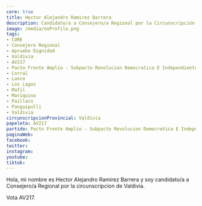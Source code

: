 ```yaml
---
core: true
title: Hector Alejandro Ramirez Barrera
description: Candidato/a a Consejero/a Regional por la Circunscripción de Valdivia
image: /media/noProfile.png
tags:
- CORE
- Consejero Regional
- Apruebo Dignidad
- Valdivia
- AV217
- Pacto Frente Amplio - Subpacto Revolucion Democratica E Independientes - Revolucion Democratica
- Corral
- Lanco
- Los Lagos
- Mafil
- Mariquina
- Paillaco
- Panguipulli
- Valdivia
circunscripcionProvincial: Valdivia
papeleta: AV217
partido: Pacto Frente Amplio - Subpacto Revolucion Democratica E Independientes - Revolucion Democratica
paginaWeb:
facebook:
twitter:
instagram:
youtube:
tiktok:
---
```

Hola, mi nombre es Hector Alejandro Ramirez Barrera y soy candidato/a a Consejero/a Regional por la circunscripcion de Valdivia.

Vota AV217.
